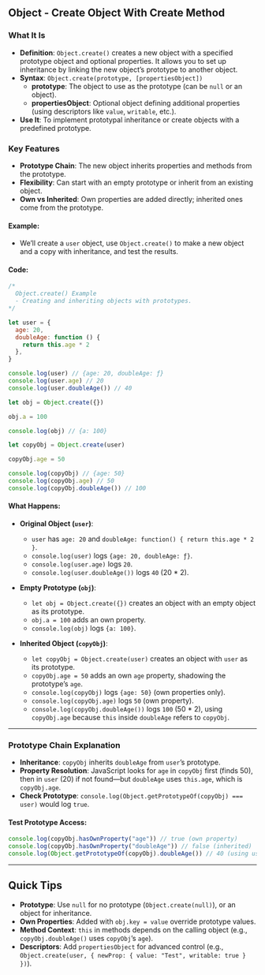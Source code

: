 
## Object - Create Object With Create Method

### What It Is
- **Definition**: `Object.create()` creates a new object with a specified prototype object and optional properties. It allows you to set up inheritance by linking the new object’s prototype to another object.
- **Syntax**: `Object.create(prototype, [propertiesObject])`
  - **prototype**: The object to use as the prototype (can be `null` or an object).
  - **propertiesObject**: Optional object defining additional properties (using descriptors like `value`, `writable`, etc.).
- **Use It**: To implement prototypal inheritance or create objects with a predefined prototype.

### Key Features
- **Prototype Chain**: The new object inherits properties and methods from the prototype.
- **Flexibility**: Can start with an empty prototype or inherit from an existing object.
- **Own vs Inherited**: Own properties are added directly; inherited ones come from the prototype.

#### Example:
- We’ll create a `user` object, use `Object.create()` to make a new object and a copy with inheritance, and test the results.

#### Code:
```javascript
/*
  Object.create() Example
  - Creating and inheriting objects with prototypes.
*/

let user = {
  age: 20,
  doubleAge: function () {
    return this.age * 2
  },
}

console.log(user) // {age: 20, doubleAge: ƒ}
console.log(user.age) // 20
console.log(user.doubleAge()) // 40

let obj = Object.create({})

obj.a = 100

console.log(obj) // {a: 100}

let copyObj = Object.create(user)

copyObj.age = 50

console.log(copyObj) // {age: 50}
console.log(copyObj.age) // 50
console.log(copyObj.doubleAge()) // 100
```

#### What Happens:
- **Original Object (`user`)**:
  - `user` has `age: 20` and `doubleAge: function() { return this.age * 2 }`.
  - `console.log(user)` logs `{age: 20, doubleAge: ƒ}`.
  - `console.log(user.age)` logs `20`.
  - `console.log(user.doubleAge())` logs `40` (20 * 2).

- **Empty Prototype (`obj`)**:
  - `let obj = Object.create({})` creates an object with an empty object as its prototype.
  - `obj.a = 100` adds an own property.
  - `console.log(obj)` logs `{a: 100}`.

- **Inherited Object (`copyObj`)**:
  - `let copyObj = Object.create(user)` creates an object with `user` as its prototype.
  - `copyObj.age = 50` adds an own `age` property, shadowing the prototype’s `age`.
  - `console.log(copyObj)` logs `{age: 50}` (own properties only).
  - `console.log(copyObj.age)` logs `50` (own property).
  - `console.log(copyObj.doubleAge())` logs `100` (50 * 2), using `copyObj.age` because `this` inside `doubleAge` refers to `copyObj`.

---

### Prototype Chain Explanation
- **Inheritance**: `copyObj` inherits `doubleAge` from `user`’s prototype.
- **Property Resolution**: JavaScript looks for `age` in `copyObj` first (finds 50), then in `user` (20) if not found—but `doubleAge` uses `this.age`, which is `copyObj.age`.
- **Check Prototype**: `console.log(Object.getPrototypeOf(copyObj) === user)` would log `true`.

#### Test Prototype Access:
```javascript
console.log(copyObj.hasOwnProperty("age")) // true (own property)
console.log(copyObj.hasOwnProperty("doubleAge")) // false (inherited)
console.log(Object.getPrototypeOf(copyObj).doubleAge()) // 40 (using user's age)
```

---

## Quick Tips
- **Prototype**: Use `null` for no prototype (`Object.create(null)`), or an object for inheritance.
- **Own Properties**: Added with `obj.key = value` override prototype values.
- **Method Context**: `this` in methods depends on the calling object (e.g., `copyObj.doubleAge()` uses `copyObj`’s `age`).
- **Descriptors**: Add `propertiesObject` for advanced control (e.g., `Object.create(user, { newProp: { value: "Test", writable: true } })`).
